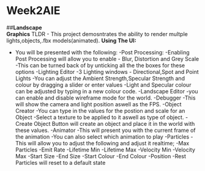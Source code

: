 # Week2AIE
##**Landscape**  
**Graphics**
TLDR - This project demosntrates the ability to render multple lights,objects,.fbx models(animated).
**Using The UI:**
- You will be presented with the following:
    -Post Processing:
        -Enabling Post Processing will allow you to enable - Blur, Distortion and Grey Scale
        -This can be turned back of by unticking all the the boxes for these options
    -Lighting Editor
    -3 Lighting windows - Directional,Spot and Point Lights
        -You can adjust the Ambient Strength,Specular Strength and colour by dragging a slider or enter values
        -Light and Specular colour can be adjusted by typing in a new colour code.
    -Landscape Editor
        -you can enable and disable wireframe mode for the world.
    -Debugger
        -This will show the camera and light position aswell as the FPS. 
    -Object Creator
        -You can type in the values for the postion and scale for an Object
        -Select a texture to be applied to it aswell as type of object.
        -Create Object Button will create an object and place it in the world with these values.
    -Animator
        -This will present you with the current frame of the animation
        -You can also select which animation to play
    -Particles
        -This will allow you to adjust the following and adjust it realtime;
            -Max Particles
            -Emit Rate
            -Lifetime Min
            -Lifetime Max
            -Velocity Min
            -Velocity Max
            -Start Size
            -End Size
            -Start Colour
            -End Colour
            -Position
    -Rest Particles will reset to a default state
